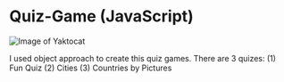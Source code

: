 # Quiz-Game (JavaScript)
![Image of Yaktocat](https://github.com/webdevelopmentsk/Quiz-Games/blob/master/img/app.png)

I used object approach to create this quiz games. There are 3 quizes:
(1) Fun Quiz
(2) Cities
(3) Countries by Pictures
